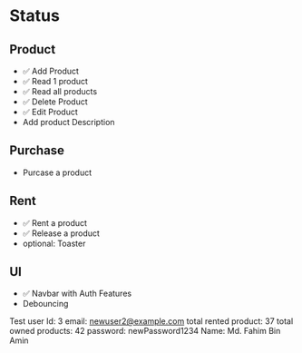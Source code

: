 # Status


## Product

* ✅ Add Product
* ✅ Read 1 product 
* ✅ Read all products
* ✅ Delete Product
* ✅ Edit Product
* Add product Description

## Purchase 

* Purcase a product

## Rent

* ✅ Rent a product
* ✅ Release a product
* optional: Toaster

## UI 
* ✅ Navbar with Auth Features
* Debouncing

Test user
Id: 3
email: newuser2@example.com
total rented product: 37
total owned products: 42
password: newPassword1234
Name: Md. Fahim Bin Amin